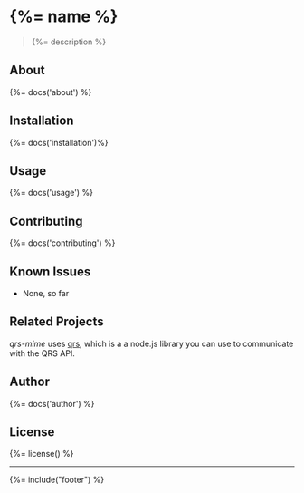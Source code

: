 # {%= name %}
> {%= description %}

## About
{%= docs('about') %}

## Installation
{%= docs('installation')%}

## Usage
{%= docs('usage') %}

## Contributing
{%= docs('contributing') %}

## Known Issues
- None, so far

## Related Projects
*qrs-mime* uses [qrs](https://github.com/stefanwalther/qrs), which is a a node.js library you can use to communicate with the QRS API.

## Author
{%= docs('author') %}

## License
{%= license() %}

***

{%= include("footer") %}
